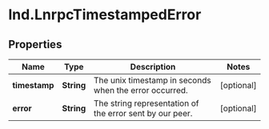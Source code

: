 # lnd.LnrpcTimestampedError

## Properties

Name | Type | Description | Notes
------------ | ------------- | ------------- | -------------
**timestamp** | **String** | The unix timestamp in seconds when the error occurred. | [optional] 
**error** | **String** | The string representation of the error sent by our peer. | [optional] 


